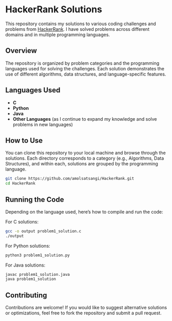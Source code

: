# HackerRank Solutions

This repository contains my solutions to various coding challenges and problems from [HackerRank](https://www.hackerrank.com/dashboard). I have solved problems across different domains and in multiple programming languages.

## Overview

The repository is organized by problem categories and the programming languages used for solving the challenges. Each solution demonstrates the use of different algorithms, data structures, and language-specific features.


## Languages Used

- **C**
- **Python**
- **Java**
- **Other Languages** (as I continue to expand my knowledge and solve problems in new languages)

## How to Use

You can clone this repository to your local machine and browse through the solutions. Each directory corresponds to a category (e.g., Algorithms, Data Structures), and within each, solutions are grouped by the programming language.

```bash
git clone https://github.com/amolsatsangi/HackerRank.git
cd HackerRank
```

## Running the Code

Depending on the language used, here’s how to compile and run the code:

For C solutions:

```bash
gcc -o output problem1_solution.c
./output
```

For Python solutions:

```bash
python3 problem1_solution.py
```

For Java solutions:

```bash
javac problem1_solution.java
java problem1_solution
```

## Contributing

Contributions are welcome! If you would like to suggest alternative solutions or optimizations, feel free to fork the repository and submit a pull request.

